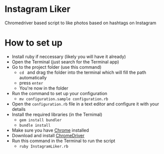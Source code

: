 # Instagram Liker
 Chromedriver based script to like photos based on hashtags on Instagram


# How to set up
- Install ruby if neccessary (likely you will have it already)
- Open the Terminal (just search for the Terminal app)
- Go to the project folder (use this command)
  - `cd ` and drag the folder into the terminal which will fill the path automatically
  - press `enter`
  - You're now in the folder
- Run the command to set up your configuration
  - `mv configuration.sample configuration.rb`
- Open the `configuration.rb` file in a text editor and configure it with your details
- Install the required libraries (in the Ternimal)
  - `gem install bundler`
  - `bundle install`
- Make sure you have [Chrome](https://www.google.com/chrome/) installed
- Download and install [ChromeDriver](https://chromedriver.chromium.org/)
- Run this command in the Terminal to run the script
  - `ruby InstagramLiker.rb`
